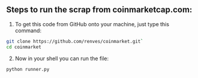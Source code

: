 ## Steps to run the scrap from coinmarketcap.com:

1. To get this code from GitHub onto your machine, just type this command:

```sh
git clone https://github.com/renves/coinmarket.git`
cd coinmarket
```

2. Now in your shell you can run the file:

```sh
python runner.py
```